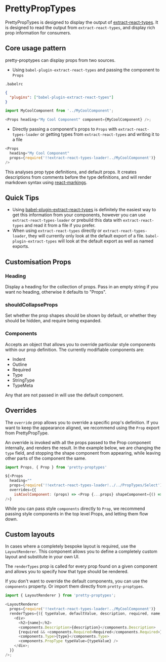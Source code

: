# PrettyPropTypes

PrettyPropTypes is designed to display the output of
[extract-react-types](https://www.npmjs.com/package/extract-react-types). It is
designed to read the output from `extract-react-types`, and display rich prop
information for consumers.

## Core usage pattern

pretty-proptypes can display props from two sources.

- Using `babel-plugin-extract-react-types` and passing the component to `Props`

`.babelrc`

```json
{
  "plugins": ["babel-plugin-extract-react-types"]
}
```

```js
import MyCoolComponent from '../MyCoolComponent';

<Props heading="My Cool Component" component={MyCoolComponent} />;
```

- Directly passing a component's props to `Props` with `extract-react-types-loader` or getting types from `extract-react-types` and writing it to a file

```js
<Props
  heading="My Cool Component"
  props={require('!!extract-react-types-loader!../MyCoolComponent')}
/>
```

This analyses prop type definitions, and default props. It creates descriptions
from comments before the type definitions, and will render markdown syntax using [react-markings](https://www.npmjs.com/package/react-markings).

## Quick Tips

- Using [babel-plugin-extract-react-types](https://www.npmjs.com/package/babel-plugin-extract-react-types)
  is definitely the easiest way to get this information from your components, however
  you can use `extract-react-types-loader` or prebuild this data with `extract-react-types` and read it from a file if
  you prefer.
- When using `extract-react-types` directly or `extract-react-types-loader`, they will currently only look at the default export
  of a file. `babel-plugin-extract-types` will look at the default export as well as named exports.

## Customisation Props

### Heading

Display a heading for the collection of props. Pass in an empty string if you want
no heading, otherwise it defaults to "Props".

### shouldCollapseProps

Set whether the prop shapes should be shown by default, or whether they should
be hidden, and require being expanded.

### Components

Accepts an object that allows you to override particular style components within
our prop definition. The currently modifiable components are:

- Indent
- Outline
- Required
- Type
- StringType
- TypeMeta

Any that are not passed in will use the default component.

## Overrides

The `override` prop allows you to override a specific prop's definition. If you
want to keep the appearance aligned, we recommend using the `Prop` export from
PrettyPropType.

An override is invoked with all the props passed to the Prop component internally,
and renders the result. In the example below, we are changing the `type` field,
and stopping the shape component from appearing, while leaving other parts of the
component the same.

```js
import Props, { Prop } from 'pretty-proptypes'

${<Props
  heading=""
  props={require('!!extract-react-types-loader!../../PropTypes/Select')}
  overrides={{
    isACoolComponent: (props) => <Prop {...props} shapeComponent={() => null} type="All Components Object" /> }}
/>}
```

While you can pass style `components` directly to `Prop`, we recommend passing
style components in the top level Props, and letting them flow down.

## Custom layouts

In cases where a completely bespoke layout is required, use the `LayoutRenderer`. This component allows you to define a completely custom layout and substitute in your own UI.

The `renderTypes` prop is called for every prop found on a given component and allows you to specify how that type should be rendered.

If you don't want to override the default components, you can use the `components` property. Or import them directly from `pretty-proptypes`.

```js
import { LayoutRenderer } from 'pretty-proptypes';

<LayoutRenderer
  props={require('!!extract-react-types-loader!../MyCoolComponent')}
  renderTypes={({ typeValue, defaultValue, description, required, name, type, components }) => {
    <div>
      <h2>{name}</h2>
      <components.Description>{description}</components.Description>
      {required && <components.Required>Required</components.Required>}
      <components.Type>{type}</components.Type>
      <components.PropType typeValue={typeValue} />
    </div>;
  }}
/>;
```
